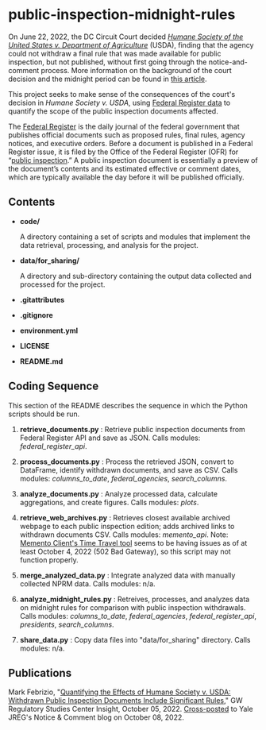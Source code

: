 # public-inspection-midnight-rules

On June 22, 2022, the DC Circuit Court decided *[Humane Society of the United States v. Department of Agriculture](https://www.cadc.uscourts.gov/internet/opinions.nsf/A72330C326BFEC8385258887004DAD10/$file/20-5291-1956030.pdf)* (USDA), finding that the agency could not withdraw a final rule that was made available for public inspection, but not published, without first going through the notice-and-comment process. More information on the background of the court decision and the midnight period can be found in [this article](https://regulatorystudies.columbian.gwu.edu/court-decision-extends-period-issuing-midnight-rules).

This project seeks to make sense of the consequences of the court's decision in *Humane Society v. USDA*, using [Federal Register data](https://www.federalregister.gov/reader-aids/developer-resources/rest-api) to quantify the scope of the public inspection documents affected.

The [Federal Register](https://www.federalregister.gov) is the daily journal of the federal government that publishes official documents such as proposed rules, final rules, agency notices, and executive orders. Before a document is published in a Federal Register issue, it is filed by the Office of the Federal Register (OFR) for “[public inspection](https://www.federalregister.gov/reader-aids/using-federalregister-gov/understanding-public-inspection).” A public inspection document is essentially a preview of the document’s contents and its estimated effective or comment dates, which are typically available the day before it will be published officially.

## Contents

+ **code/**

    A directory containing a set of scripts and modules that implement the data retrieval, processing, and analysis for the project.

+ **data/for_sharing/**

    A directory and sub-directory containing the output data collected and processed for the project.

+ **.gitattributes**

+ **.gitignore**

+ **environment.yml**

+ **LICENSE**

+ **README.md**

## Coding Sequence

This section of the README describes the sequence in which the Python scripts should be run.

1. **retrieve_documents.py** : Retrieve public inspection documents from Federal Register API and save as JSON. Calls modules: *federal_register_api*.

2. **process_documents.py** : Process the retrieved JSON, convert to DataFrame, identify withdrawn documents, and save as CSV. Calls modules: *columns_to_date*, *federal_agencies*, *search_columns*.

3. **analyze_documents.py** : Analyze processed data, calculate aggregations, and create figures. Calls modules: *plots*.

4. **retrieve_web_archives.py** : Retrieves closest available archived webpage to each public inspection edition; adds archived links to withdrawn documents CSV. Calls modules: *memento_api*. Note: [Memento Client's Time Travel tool](http://timetravel.mementoweb.org/) seems to be having issues as of at least October 4, 2022 (502 Bad Gateway), so this script may not function properly.

5. **merge_analyzed_data.py** : Integrate analyzed data with manually collected NPRM data. Calls modules: n/a.

6. **analyze_midnight_rules.py** : Retreives, processes, and analyzes data on midnight rules for comparison with public inspection withdrawals. Calls modules: *columns_to_date*, *federal_agencies*, *federal_register_api*, *presidents*, *search_columns*.

7. **share_data.py** : Copy data files into "data/for_sharing" directory. Calls modules: n/a.

## Publications

Mark Febrizio, "[Quantifying the Effects of Humane Society v. USDA: Withdrawn Public Inspection Documents Include Significant Rules](https://regulatorystudies.columbian.gwu.edu/quantifying-effects-humane-society-v-department-agriculture)," GW Regulatory Studies Center Insight, October 05, 2022. [Cross-posted](https://www.yalejreg.com/nc/quantifying-the-effects-of-humane-society-v-department-of-agriculture-by-mark-febrizio/) to Yale JREG's Notice & Comment blog on October 08, 2022.
